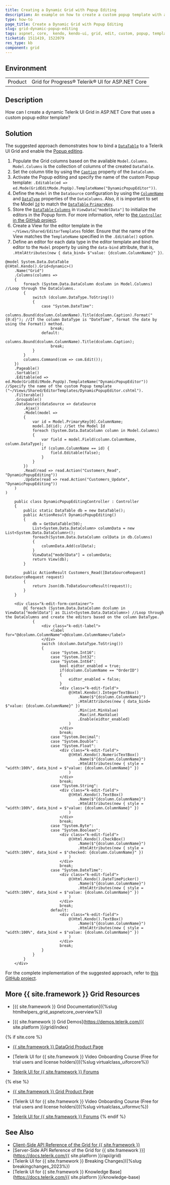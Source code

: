 ```yaml
---
title: Creating a Dynamic Grid with Popup Editing
description: An example on how to create a custom popup template with a dynamic {{ site.product }} Grid.
type: how-to
page_title: Create a Dynamic Grid with Popup Editing
slug: grid-dynamic-popup-editing
tags: aspnet, core,  kendo, kendo-ui, grid, edit, custom, popup, template, dynamic, datatable
ticketid: 1511419, 1522079
res_type: kb
component: grid
---
```


## Environment

<table>
 <tr>
  <td>Product</td>
  <td>Grid for Progress® Telerik® UI for ASP.NET Core</td>
 </tr>
</table>

## Description

How can I create a dynamic Telerik UI Grid in ASP.NET Core that uses a custom popup editor template?

## Solution

The suggested approach demonstrates how to bind a [`DataTable`](https://docs.microsoft.com/en-us/dotnet/api/system.data.datatable?view=net-6.0) to a Telerik UI Grid and enable the [Popup editing](https://demos.telerik.com/aspnet-core/grid/editing-popup). 

1. Populate the Grid columns based on the available `Model.Columns`. `Model.Columns` is the collection of columns of the created `DataTable`.
1. Set the column title by using the [`Caption`](https://docs.microsoft.com/en-us/dotnet/api/system.data.datacolumn.caption?view=net-6.0) property of the `DataColumn`.
1. Activate the Popup editing and specify the name of the custom Popup template: `.Editable(ed => ed.Mode(GridEditMode.PopUp).TemplateName("DynamicPopupEditor"))`.
1. Define the `Model` in the `DataSource` configuration by using the [`ColumnName`](https://docs.microsoft.com/en-us/dotnet/api/system.data.datacolumn.columnname?view=net-6.0) and [`DataType`](https://docs.microsoft.com/en-us/dotnet/api/system.data.datacolumn.datatype?view=net-6.0) properties of the `DataColumns`. Also, it is important to set the Model [`Id`](https://docs.telerik.com/aspnet-core/html-helpers/datasource/model#id) to match the [`DataTable` `PrimaryKey`](https://docs.microsoft.com/en-us/dotnet/api/system.data.datatable.primarykey?view=net-6.0).
1. Store the [`DataTable` `Columns`](https://docs.microsoft.com/en-us/dotnet/api/system.data.datatable.columns?view=net-6.0) in `ViewData["modelData"]` to initialize the editors in the Popup form. For more information, refer to [the `Controller` in the GitHub project](https://github.com/telerik/ui-for-aspnet-core-examples/blob/69137d5d7163206454d73ea1f1dbf40a42028237/Telerik.Examples.Mvc/Telerik.Examples.Mvc/Controllers/Grid/DynamicPopupEditingController.cs#L18).
1. Create a View for the editor template in the `~/Views/Shared/EditorTemplates` folder. Ensure that the name of the View matches the `TemplateName` specified in the `.Editable()` option.
1. Define an editor for each data type in the editor template and bind the editor to the `Model` property by using the `data-bind` attribute, that is, `.HtmlAttributes(new { data_bind= $"value: {dcolumn.ColumnName}" })`.



```View
@model System.Data.DataTable
@(Html.Kendo().Grid<dynamic>()
    .Name("Grid")
    .Columns(columns =>
    {
        foreach (System.Data.DataColumn dcolumn in Model.Columns) //Loop through the DataColumns.
        {
            switch (dcolumn.DataType.ToString())
            {
                case "System.DateTime":
                    columns.Bound(dcolumn.ColumnName).Title(dcolumn.Caption).Format("{0:d}"); //If the column DataType is "DateTime", format the date by using the Format() method.
                    break;
                default:
                    columns.Bound(dcolumn.ColumnName).Title(dcolumn.Caption);
                    break;
            }
        }
        columns.Command(com => com.Edit());
    })
    .Pageable()
    .Sortable()
    .Editable(ed => ed.Mode(GridEditMode.PopUp).TemplateName("DynamicPopupEditor")) //Specify the name of the custom Popup template ("~/Views/Shared/EditorTemplates/DynamicPopupEditor.cshtml").
    .Filterable()
    .Groupable()
    .DataSource(dataSource => dataSource
        .Ajax()
        .Model(model =>
        {
            var id = Model.PrimaryKey[0].ColumnName;
            model.Id(id); //Set the Model Id
            foreach (System.Data.DataColumn column in Model.Columns)
            {
                var field = model.Field(column.ColumnName, column.DataType);
                if (column.ColumnName == id) {
                    field.Editable(false);
                }
            }
        })
        .Read(read => read.Action("Customers_Read", "DynamicPopupEditing"))
        .Update(read => read.Action("Customers_Update", "DynamicPopupEditing"))
    )
)
```
```Controller
    public class DynamicPopupEditingController : Controller
    {
        public static DataTable db = new DataTable();
        public ActionResult DynamicPopupEditing()
        {
            db = GetDataTable(50);
            List<System.Data.DataColumn> columnData = new List<System.Data.DataColumn>();
            foreach(System.Data.DataColumn colData in db.Columns)
            {
                columnData.Add(colData);
            }
            ViewData["modelData"] = columnData;
            return View(db);
        }

        public ActionResult Customers_Read([DataSourceRequest] DataSourceRequest request)
        {
            return Json(db.ToDataSourceResult(request));
        }
    }
```
```EditorTemplate
    <div class="k-edit-form-container">
        @{ foreach (System.Data.DataColumn dcolumn in ViewData["modelData"] as IList<System.Data.DataColumn>) //Loop through the DataColumns and create the editors based on the column DataType.
            {
                <div class="k-edit-label">
                    <label for="@dcolumn.ColumnName">@dcolumn.ColumnName</label>
                </div>
                switch (dcolumn.DataType.ToString())
                {
                    case "System.Int16":
                    case "System.Int32":
                    case "System.Int64":
                        bool eidtor_enabled = true;
                        if(dcolumn.ColumnName == "OrderID")
                        {
                            eidtor_enabled = false;
                        }
                        <div class="k-edit-field">
                            @(Html.Kendo().IntegerTextBox()
                                .Name($"{dcolumn.ColumnName}")
                                .HtmlAttributes(new { data_bind= $"value: {dcolumn.ColumnName}" })
                                .Min(int.MinValue)
                                .Max(int.MaxValue)
                                .Enable(eidtor_enabled)
                            )
                        </div>
                        break;
                    case "System.Decimal":
                    case "System.Double":
                    case "System.Float":
                        <div class="k-edit-field">
                            @(Html.Kendo().NumericTextBox()
                                .Name($"{dcolumn.ColumnName}")
                                .HtmlAttributes(new { style = "width:100%", data_bind = $"value: {dcolumn.ColumnName}" })
                            )
                        </div>
                        break;
                    case "System.String":
                        <div class="k-edit-field">
                            @(Html.Kendo().TextBox()
                                .Name($"{dcolumn.ColumnName}")
                                .HtmlAttributes(new { style = "width:100%", data_bind = $"value: {dcolumn.ColumnName}" })
                            )
                        </div>
                        break;
                    case "System.Byte":
                    case "System.Boolean":
                        <div class="k-edit-field">
                            @(Html.Kendo().CheckBox()
                                .Name($"{dcolumn.ColumnName}")
                                .HtmlAttributes(new { style = "width:100%", data_bind = $"checked: {dcolumn.ColumnName}" })
                            )
                        </div>
                        break;
                    case "System.DateTime":
                        <div class="k-edit-field">
                            @(Html.Kendo().DateTimePicker()
                                .Name($"{dcolumn.ColumnName}")
                                .HtmlAttributes(new { style = "width:100%", data_bind = $"value: {dcolumn.ColumnName}" })
                            )
                        </div>
                        break;
                    default:
                        <div class="k-edit-field">
                            @(Html.Kendo().TextBox()
                                .Name($"{dcolumn.ColumnName}")
                                .HtmlAttributes(new { style = "width:100%", data_bind = $"value: {dcolumn.ColumnName}" })
                            )
                        </div>
                        break;
                }
            }
        }
    </div>
```


For the complete implementation of the suggested approach, refer to [this GitHub project](https://github.com/telerik/ui-for-aspnet-core-examples/blob/69137d5d7163206454d73ea1f1dbf40a42028237/Telerik.Examples.Mvc/Telerik.Examples.Mvc/Views/Grid/DynamicPopupEditing.cshtml).

## More {{ site.framework }} Grid Resources

* [{{ site.framework }} Grid Documentation]({%slug htmlhelpers_grid_aspnetcore_overview%})

* [{{ site.framework }} Grid Demos](https://demos.telerik.com/{{ site.platform }}/grid/index)

{% if site.core %}
* [{{ site.framework }} DataGrid Product Page](https://www.telerik.com/aspnet-core-ui/grid)

* [Telerik UI for {{ site.framework }} Video Onboarding Course (Free for trial users and license holders)]({%slug virtualclass_uiforcore%})

* [Telerik UI for {{ site.framework }} Forums](https://www.telerik.com/forums/aspnet-core-ui)

{% else %}
* [{{ site.framework }} Grid Product Page](https://www.telerik.com/aspnet-mvc/grid)

* [Telerik UI for {{ site.framework }} Video Onboarding Course (Free for trial users and license holders)]({%slug virtualclass_uiformvc%})

* [Telerik UI for {{ site.framework }} Forums](https://www.telerik.com/forums/aspnet-mvc)
{% endif %}

## See Also

* [Client-Side API Reference of the Grid for {{ site.framework }}](https://docs.telerik.com/kendo-ui/api/javascript/ui/grid)
* [Server-Side API Reference of the Grid for {{ site.framework }}](https://docs.telerik.com/{{ site.platform }}/api/grid)
* [Telerik UI for {{ site.framework }} Breaking Changes]({%slug breakingchanges_2023%})
* [Telerik UI for {{ site.framework }} Knowledge Base](https://docs.telerik.com/{{ site.platform }}/knowledge-base)
